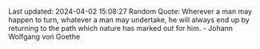 Last updated: 2024-04-02 15:08:27
Random Quote: Wherever a man may happen to turn, whatever a man may undertake, he will always end up by returning to the path which nature has marked out for him. - Johann Wolfgang von Goethe